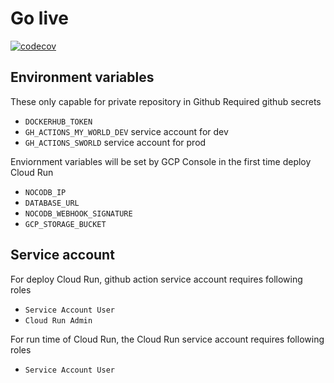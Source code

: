 # Go live

[![codecov](https://codecov.io/gh/shinaBR2/sworld-backend/branch/main/graph/badge.svg?token=XZMBJ9JQF5)](https://codecov.io/gh/shinaBR2/sworld-backend)

## Environment variables

These only capable for private repository in Github
Required github secrets

- `DOCKERHUB_TOKEN`
- `GH_ACTIONS_MY_WORLD_DEV` service account for dev
- `GH_ACTIONS_SWORLD` service account for prod

Enviornment variables will be set by GCP Console in the first time deploy Cloud Run

- `NOCODB_IP`
- `DATABASE_URL`
- `NOCODB_WEBHOOK_SIGNATURE`
- `GCP_STORAGE_BUCKET`

## Service account

For deploy Cloud Run, github action service account requires following roles

- `Service Account User`
- `Cloud Run Admin`

For run time of Cloud Run, the Cloud Run service account requires following roles

- `Service Account User`
